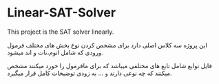 # Linear-SAT-Solver
 This project is the SAT solver linearly.

این پروژه سه کلاس اصلی دارد برای مشخص کردن نوع بخش های مختلف فرمول ورودی که شامل اتوم،نات و اند میشود.

فایل توابع شامل تابع های مختلفی میباشد که برای مافرمول را خورد میکنند مشخص میکنند که چه نوعی دارند و ...
به زودی توضیحات کامل قرار میگیرد.